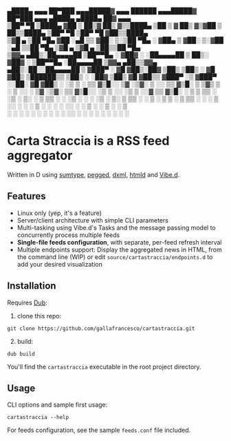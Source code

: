  ▄████▄   ▄▄▄       ██▀███  ▄▄▄█████▓ ▄▄▄           ██████ ▄▄▄█████▓ ██▀███   ▄▄▄       ▄████▄   ▄████▄   ██▓ ▄▄▄      
▒██▀ ▀█  ▒████▄    ▓██ ▒ ██▒▓  ██▒ ▓▒▒████▄       ▒██    ▒ ▓  ██▒ ▓▒▓██ ▒ ██▒▒████▄    ▒██▀ ▀█  ▒██▀ ▀█  ▓██▒▒████▄    
▒▓█    ▄ ▒██  ▀█▄  ▓██ ░▄█ ▒▒ ▓██░ ▒░▒██  ▀█▄     ░ ▓██▄   ▒ ▓██░ ▒░▓██ ░▄█ ▒▒██  ▀█▄  ▒▓█    ▄ ▒▓█    ▄ ▒██▒▒██  ▀█▄  
▒▓▓▄ ▄██▒░██▄▄▄▄██ ▒██▀▀█▄  ░ ▓██▓ ░ ░██▄▄▄▄██      ▒   ██▒░ ▓██▓ ░ ▒██▀▀█▄  ░██▄▄▄▄██ ▒▓▓▄ ▄██▒▒▓▓▄ ▄██▒░██░░██▄▄▄▄██ 
▒ ▓███▀ ░ ▓█   ▓██▒░██▓ ▒██▒  ▒██▒ ░  ▓█   ▓██▒   ▒██████▒▒  ▒██▒ ░ ░██▓ ▒██▒ ▓█   ▓██▒▒ ▓███▀ ░▒ ▓███▀ ░░██░ ▓█   ▓██▒
░ ░▒ ▒  ░ ▒▒   ▓▒█░░ ▒▓ ░▒▓░  ▒ ░░    ▒▒   ▓▒█░   ▒ ▒▓▒ ▒ ░  ▒ ░░   ░ ▒▓ ░▒▓░ ▒▒   ▓▒█░░ ░▒ ▒  ░░ ░▒ ▒  ░░▓   ▒▒   ▓▒█░
  ░  ▒     ▒   ▒▒ ░  ░▒ ░ ▒░    ░      ▒   ▒▒ ░   ░ ░▒  ░ ░    ░      ░▒ ░ ▒░  ▒   ▒▒ ░  ░  ▒     ░  ▒    ▒ ░  ▒   ▒▒ ░
░          ░   ▒     ░░   ░   ░        ░   ▒      ░  ░  ░    ░        ░░   ░   ░   ▒   ░        ░         ▒ ░  ░   ▒   
░ ░            ░  ░   ░                    ░  ░         ░              ░           ░  ░░ ░      ░ ░       ░        ░  ░
░                                                                                      ░        ░                      

# Carta Straccia is a RSS feed aggregator

Written in D using [sumtype](https://code.dlang.org/packages/sumtype),
[pegged](https://code.dlang.org/packages/pegged),
[dxml](https://code.dlang.org/packages/dxml),
[htmld](https://code.dlang.org/packages/htmld) and [Vibe.d](https://vibed.org).

## Features

* Linux only (yep, it's a feature)
* Server/client architecture with simple CLI parameters
* Multi-tasking using Vibe.d's Tasks and the message passing model to
  concurrently process multiple feeds
* **Single-file feeds configuration**, with separate, per-feed refresh interval
* Multiple endpoints support: Display the aggregated news in HTML, from the
  command line (WIP) or edit `source/cartastraccia/endpoints.d` to add your
  desired visualization

## Installation

Requires [Dub](https://github.com/dlang/dub):

1. clone this repo:
```
git clone https://github.com/gallafrancesco/cartastraccia.git
```
2. build:
```
dub build
```

You'll find the `cartastraccia` executable in the root project directory.

## Usage

CLI options and sample first usage:
```
cartastraccia --help
```

For feeds configuration, see the sample `feeds.conf` file included.
